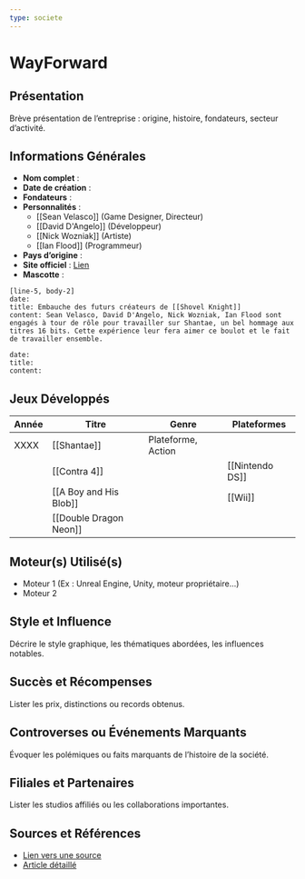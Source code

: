 ```yaml
---
type: societe
---
```


# WayForward

## Présentation
Brève présentation de l’entreprise : origine, histoire, fondateurs, secteur d’activité.

## Informations Générales
- **Nom complet** :  
- **Date de création** :  
- **Fondateurs** :  
- **Personnalités** :
	- [[Sean Velasco]] (Game Designer, Directeur)
	- [[David D'Angelo]] (Développeur)
	- [[Nick Wozniak]] (Artiste)
	- [[Ian Flood]] (Programmeur)
- **Pays d’origine** :  
- **Site officiel** : [Lien](#)  
- **Mascotte** :

```timeline-labeled
[line-5, body-2]
date:  
title: Embauche des futurs créateurs de [[Shovel Knight]]
content: Sean Velasco, David D'Angelo, Nick Wozniak, Ian Flood sont engagés à tour de rôle pour travailler sur Shantae, un bel hommage aux titres 16 bits. Cette expérience leur fera aimer ce boulot et le fait de travailler ensemble.

date:   
title: 
content: 

```

## Jeux Développés
| Année | Titre                  | Genre              | Plateformes     |
| ----- | ---------------------- | ------------------ | --------------- |
| XXXX  | [[Shantae]]            | Plateforme, Action |                 |
|       | [[Contra 4]]           |                    | [[Nintendo DS]] |
|       | [[A Boy and His Blob]] |                    | [[Wii]]         |
|       | [[Double Dragon Neon]] |                    |                 |

## Moteur(s) Utilisé(s)
- Moteur 1 (Ex : Unreal Engine, Unity, moteur propriétaire...)
- Moteur 2

## Style et Influence
Décrire le style graphique, les thématiques abordées, les influences notables.

## Succès et Récompenses
Lister les prix, distinctions ou records obtenus.

## Controverses ou Événements Marquants
Évoquer les polémiques ou faits marquants de l’histoire de la société.

## Filiales et Partenaires
Lister les studios affiliés ou les collaborations importantes.

## Sources et Références
- [Lien vers une source](#)
- [Article détaillé](#)
